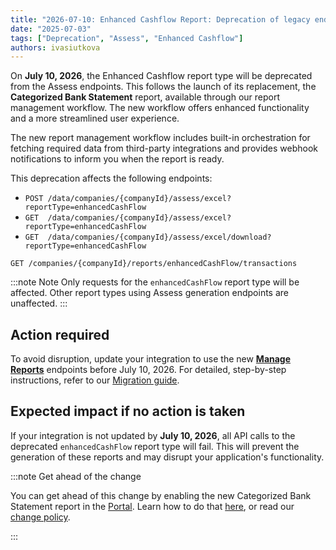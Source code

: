 ```yaml
---
title: "2026-07-10: Enhanced Cashflow Report: Deprecation of legacy endpoints"
date: "2025-07-03"
tags: ["Deprecation", "Assess", "Enhanced Cashflow"]
authors: ivasiutkova
---
```


On **July 10, 2026**, the Enhanced Cashflow report type will be deprecated from the Assess endpoints. This follows the launch of its replacement, the **Categorized Bank Statement** report, available  through our report management workflow. The new workflow offers enhanced functionality and a more streamlined user experience.

<!--truncate-->

The new report management workflow includes built-in orchestration for fetching required data from third-party integrations and provides webhook notifications to inform you when the report is ready.

This deprecation affects the following endpoints:

- `POST /data/companies/{companyId}/assess/excel?reportType=enhancedCashFlow`
- `GET  /data/companies/{companyId}/assess/excel?reportType=enhancedCashFlow`
- `GET  /data/companies/{companyId}/assess/excel/download?reportType=enhancedCashFlow`

`GET /companies/{companyId}/reports/enhancedCashFlow/transactions`

:::note Note
Only requests for the `enhancedCashFlow` report type will be affected. Other report types using Assess generation endpoints are unaffected.
:::


## Action required

To avoid disruption, update your integration to use the new [**Manage Reports**](/lending-api#/operations/generate-report) endpoints before July 10, 2026. For detailed, step-by-step instructions, refer to our [Migration guide](https://docs.codat.io/lending/features/enhanced-cash-flow-migration).

## Expected impact if no action is taken

If your integration is not updated by **July 10, 2026**, all API calls to the deprecated `enhancedCashFlow` report type will fail. This will prevent the generation of these reports and may disrupt your application's functionality.


:::note Get ahead of the change

You can get ahead of this change by enabling the new Categorized Bank Statement report in the [Portal](https://app.codat.io/developers/api-deprecations). Learn how to do that [here](https://docs.codat.io/configure/portal/developers), or read our [change policy](https://docs.codat.io/using-the-api/change-policy).

:::
